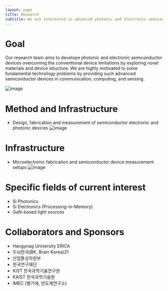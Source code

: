 ```yaml
---
layout: page
title: Research
subtitle: We are interested in advanced photonic and electronic semiconductor device engineering.
---
```


# Goal
Our research team aims to develope photonic and electronic semiconductor devices  overcoming the conventional device limitations by exploring novel materials and device structure. We are highly motivated to solve fundamental technology problems by providing such advanced semiconductor devices in communication, computing, and sensing.

![image](https://user-images.githubusercontent.com/32427749/160309730-8c00a7bd-d268-4878-a29e-19509ecbd113.png)

# Method and Infrastructure
- Design, fabrication and measurement of semiconductor electronic and photonic devices
![image](https://user-images.githubusercontent.com/32427749/160309954-5de92a80-c5ba-44e2-ab0d-0235c2489cbb.png)

# Infrastructure
- Microelectronic fabrication and semiconductor device measurement setups
![image](https://user-images.githubusercontent.com/32427749/160320702-2b384dc5-2cdc-4857-af47-d4562aed0171.png)


# Specific fields of current interest
- Si Photonics  
- Si Electronics (Processing-in-Memory) 
- GaN-based light sources 

# Collaborators and Sponsors 
- Hangynag University ERICA
- 두뇌한국(BK, Brain Korea)21
- 산업통상자원부
- 한국연구재단
- KIST 한국과학기술연구원
- KAIST 한국과학기술원
- IMEC (벨기에, 반도체연구소)